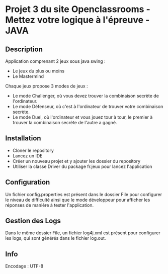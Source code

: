 # Projet 3 du site Openclassrooms - Mettez votre logique à l'épreuve - JAVA

## Description

Application comprenant 2 jeux sous java swing :
- Le jeux du plus ou moins
- Le Mastermind

Chaque jeux propose 3 modes de jeux :
- Le mode Challenger, où vous devez trouver la combinaison secrète de l'ordinateur.
- Le mode Défenseur, où c'est à l'ordinateur de trouver votre combinaison secrète.
- Le mode Duel, où l'ordinateur et vous jouez tour à tour,
le premier à trouver la combinaison secrète de l'autre a gagné.

## Installation
- Cloner le repository
- Lancez un IDE
- Créer un nouveau projet et y ajouter les dossier du repository
- Utiliser la classe Driver du package fr.jeux pour lancez l'application

## Configuration

Un fichier config.properties est présent dans le dossier File pour configurer le niveau de difficulté
ainsi que le mode développeur pour afficher les réponses de manière à tester l'application.

## Gestion des Logs

Dans le même dossier File, un fichier log4j.xml est présent pour configurer les logs,
qui sont générés dans le fichier log.out.

## Info

Encodage : UTF-8
